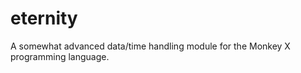 eternity
========

A somewhat advanced data/time handling module for the Monkey X programming language.
